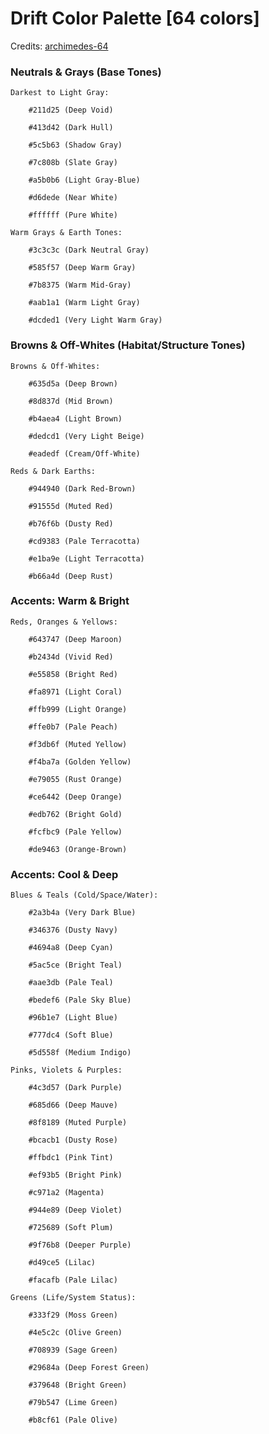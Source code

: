 # Drift Color Palette [64 colors]
Credits: [archimedes-64](https://lospec.com/palette-list/archimedes-64)

### Neutrals & Grays (Base Tones)

    Darkest to Light Gray:

        #211d25 (Deep Void)

        #413d42 (Dark Hull)

        #5c5b63 (Shadow Gray)

        #7c808b (Slate Gray)

        #a5b0b6 (Light Gray-Blue)

        #d6dede (Near White)

        #ffffff (Pure White)

    Warm Grays & Earth Tones:

        #3c3c3c (Dark Neutral Gray)

        #585f57 (Deep Warm Gray)

        #7b8375 (Warm Mid-Gray)

        #aab1a1 (Warm Light Gray)

        #dcded1 (Very Light Warm Gray)

### Browns & Off-Whites (Habitat/Structure Tones)

    Browns & Off-Whites:

        #635d5a (Deep Brown)

        #8d837d (Mid Brown)

        #b4aea4 (Light Brown)

        #dedcd1 (Very Light Beige)

        #eadedf (Cream/Off-White)

    Reds & Dark Earths:

        #944940 (Dark Red-Brown)

        #91555d (Muted Red)

        #b76f6b (Dusty Red)

        #cd9383 (Pale Terracotta)

        #e1ba9e (Light Terracotta)

        #b66a4d (Deep Rust)

### Accents: Warm & Bright

    Reds, Oranges & Yellows:

        #643747 (Deep Maroon)

        #b2434d (Vivid Red)

        #e55858 (Bright Red)

        #fa8971 (Light Coral)

        #ffb999 (Light Orange)

        #ffe0b7 (Pale Peach)

        #f3db6f (Muted Yellow)

        #f4ba7a (Golden Yellow)

        #e79055 (Rust Orange)

        #ce6442 (Deep Orange)

        #edb762 (Bright Gold)

        #fcfbc9 (Pale Yellow)

        #de9463 (Orange-Brown)

### Accents: Cool & Deep

    Blues & Teals (Cold/Space/Water):

        #2a3b4a (Very Dark Blue)

        #346376 (Dusty Navy)

        #4694a8 (Deep Cyan)

        #5ac5ce (Bright Teal)

        #aae3db (Pale Teal)

        #bedef6 (Pale Sky Blue)

        #96b1e7 (Light Blue)

        #777dc4 (Soft Blue)

        #5d558f (Medium Indigo)

    Pinks, Violets & Purples:

        #4c3d57 (Dark Purple)

        #685d66 (Deep Mauve)

        #8f8189 (Muted Purple)

        #bcacb1 (Dusty Rose)

        #ffbdc1 (Pink Tint)

        #ef93b5 (Bright Pink)

        #c971a2 (Magenta)

        #944e89 (Deep Violet)

        #725689 (Soft Plum)

        #9f76b8 (Deeper Purple)

        #d49ce5 (Lilac)

        #facafb (Pale Lilac)

    Greens (Life/System Status):

        #333f29 (Moss Green)

        #4e5c2c (Olive Green)

        #708939 (Sage Green)

        #29684a (Deep Forest Green)

        #379648 (Bright Green)

        #79b547 (Lime Green)

        #b8cf61 (Pale Olive)
